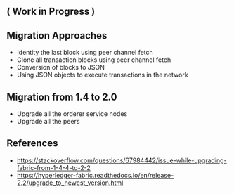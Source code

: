 ## ( Work in Progress )

## Migration Approaches
- Identity the last block using peer channel fetch
- Clone all transaction blocks using peer channel fetch
- Conversion of blocks to JSON
- Using JSON objects to execute transactions in the network

## Migration from 1.4 to 2.0
- Upgrade all the orderer service nodes
- Upgrade all the peers 

## References
- https://stackoverflow.com/questions/67984442/issue-while-upgrading-fabric-from-1-4-4-to-2-2
- https://hyperledger-fabric.readthedocs.io/en/release-2.2/upgrade_to_newest_version.html

